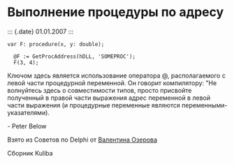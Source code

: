 Выполнение процедуры по адресу
==============================

::: {.date}
01.01.2007
:::

    var F: procedure(x, y: double);
     
      @F := GetProcAddress(hDLL, 'SOMEPROC');
      F(3, 4);

Ключом здесь является использование оператора @, располагаемого с левой
части процедурной переменной. Он говорит компилятору: \"Не волнуйтесь
здесь о совместимости типов, просто присвойте полученный в правой части
выражения адрес переменной в левой части выражения (и процедурные
переменные являются переменными-указателями).

\- Peter Below

Взято из Советов по Delphi от [Валентина
Озерова](mailto:mailto:webmaster@webinspector.com)

Сборник Kuliba
